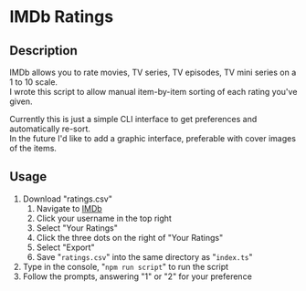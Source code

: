 # IMDb Ratings

## Description

IMDb allows you to rate movies, TV series, TV episodes, TV mini series on a 1 to 10 scale.  
I wrote this script to allow manual item-by-item sorting of each rating you've given.

Currently this is just a simple CLI interface to get preferences and automatically re-sort.  
In the future I'd like to add a graphic interface, preferable with cover images of the items.

## Usage

1. Download "ratings.csv"
    1. Navigate to [IMDb](https://www.imdb.com)
    2. Click your username in the top right
    3. Select "Your Ratings"
    4. Click the three dots on the right of "Your Ratings"
    5. Select "Export"
    6. Save "`ratings.csv`" into the same directory as "`index.ts`"
2. Type in the console, "`npm run script`" to run the script
3. Follow the prompts, answering "1" or "2" for your preference
